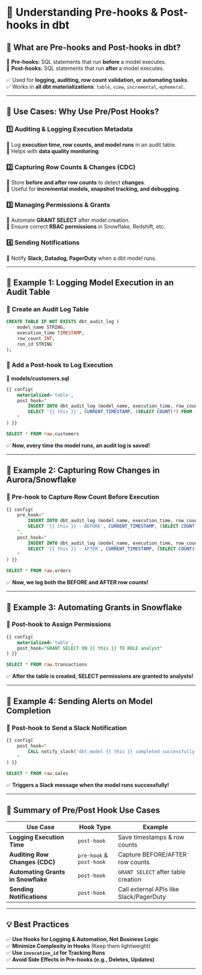 # **🚀 Understanding Pre-hooks & Post-hooks in dbt**  

## **📌 What are Pre-hooks and Post-hooks in dbt?**  
🔹 **Pre-hooks:** SQL statements that run **before** a model executes.  
🔹 **Post-hooks:** SQL statements that run **after** a model executes.  

✅ Used for **logging, auditing, row count validation, or automating tasks**.  
✅ Works in **all dbt materializations**: `table`, `view`, `incremental`, `ephemeral`.  

---

## **📌 Use Cases: Why Use Pre/Post Hooks?**  

### **1️⃣ Auditing & Logging Execution Metadata**
🔹 Log **execution time, row counts, and model runs** in an audit table.  
🔹 Helps with **data quality monitoring**.  

### **2️⃣ Capturing Row Counts & Changes (CDC)**
🔹 Store **before and after row counts** to detect **changes**.  
🔹 Useful for **incremental models, snapshot tracking, and debugging**.  

### **3️⃣ Managing Permissions & Grants**
🔹 Automate **GRANT SELECT** after model creation.  
🔹 Ensure correct **RBAC permissions** in Snowflake, Redshift, etc.  

### **4️⃣ Sending Notifications**
🔹 Notify **Slack, Datadog, PagerDuty** when a dbt model runs.  

---

## **📌 Example 1: Logging Model Execution in an Audit Table**
### **🔹 Create an Audit Log Table**
```sql
CREATE TABLE IF NOT EXISTS dbt_audit_log (
    model_name STRING,
    execution_time TIMESTAMP,
    row_count INT,
    run_id STRING
);
```

### **🔹 Add a Post-hook to Log Execution**
📂 **models/customers.sql**
```sql
{{ config(
    materialized='table',
    post_hook="
        INSERT INTO dbt_audit_log (model_name, execution_time, row_count, run_id)
        SELECT '{{ this }}', CURRENT_TIMESTAMP, (SELECT COUNT(*) FROM {{ this }}), '{{ invocation_id }}'
    "
) }}

SELECT * FROM raw.customers
```
✅ **Now, every time the model runs, an audit log is saved!**  

---

## **📌 Example 2: Capturing Row Changes in Aurora/Snowflake**
### **🔹 Pre-hook to Capture Row Count Before Execution**
```sql
{{ config(
    pre_hook="
        INSERT INTO dbt_audit_log (model_name, execution_time, row_count, run_id)
        SELECT '{{ this }} - BEFORE', CURRENT_TIMESTAMP, (SELECT COUNT(*) FROM {{ this }}), '{{ invocation_id }}'
    ",
    post_hook="
        INSERT INTO dbt_audit_log (model_name, execution_time, row_count, run_id)
        SELECT '{{ this }} - AFTER', CURRENT_TIMESTAMP, (SELECT COUNT(*) FROM {{ this }}), '{{ invocation_id }}'
    "
) }}

SELECT * FROM raw.orders
```
✅ **Now, we log both the BEFORE and AFTER row counts!**  

---

## **📌 Example 3: Automating Grants in Snowflake**
### **🔹 Post-hook to Assign Permissions**
```sql
{{ config(
    materialized='table',
    post_hook="GRANT SELECT ON {{ this }} TO ROLE analyst"
) }}

SELECT * FROM raw.transactions
```
✅ **After the table is created, SELECT permissions are granted to analysts!**  

---

## **📌 Example 4: Sending Alerts on Model Completion**
### **🔹 Post-hook to Send a Slack Notification**
```sql
{{ config(
    post_hook="
        CALL notify_slack('dbt_model {{ this }} completed successfully!')
    "
) }}

SELECT * FROM raw.sales
```
✅ **Triggers a Slack message when the model runs successfully!**  

---

## **🚀 Summary of Pre/Post Hook Use Cases**
| Use Case | Hook Type | Example |
|----------|----------|---------|
| **Logging Execution Time** | `post-hook` | Save timestamps & row counts |
| **Auditing Row Changes (CDC)** | `pre-hook` & `post-hook` | Capture BEFORE/AFTER row counts |
| **Automating Grants in Snowflake** | `post-hook` | `GRANT SELECT` after table creation |
| **Sending Notifications** | `post-hook` | Call external APIs like Slack/PagerDuty |

---

## **💡 Best Practices**
✅ **Use Hooks for Logging & Automation, Not Business Logic**  
✅ **Minimize Complexity in Hooks** (Keep them lightweight)  
✅ **Use `invocation_id` for Tracking Runs**  
✅ **Avoid Side Effects in Pre-hooks (e.g., Deletes, Updates)**  

---

